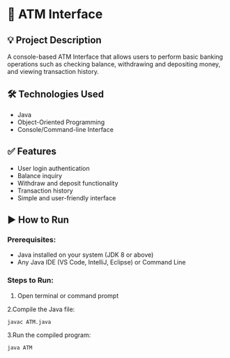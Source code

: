 # 🏧 ATM Interface 

## 💡 Project Description
A console-based ATM Interface that allows users to perform basic banking operations such as checking balance, withdrawing and depositing money, and viewing transaction history.

## 🛠️ Technologies Used
- Java
- Object-Oriented Programming
- Console/Command-line Interface

## ✅ Features
- User login authentication
- Balance inquiry
- Withdraw and deposit functionality
- Transaction history
- Simple and user-friendly interface



## ▶️ How to Run

### Prerequisites:
- Java installed on your system (JDK 8 or above)
- Any Java IDE (VS Code, IntelliJ, Eclipse) or Command Line

### Steps to Run:
1. Open terminal or command prompt

2.Compile the Java file:
 ```
javac ATM.java
 ```
3.Run the compiled program:
 ```
java ATM
 ```
